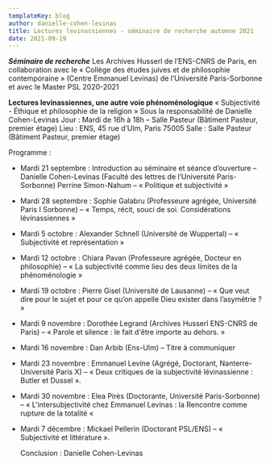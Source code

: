 ```yaml
---
templateKey: blog
author: danielle-cohen-levinas
title: Lectures levinassiennes - séminaire de recherche automne 2021
date: 2021-09-19
---
```



***Séminaire de recherche***
Les Archives Husserl de l’ENS-CNRS de Paris, en collaboration avec le « Collège des études juives et de philosophie contemporaine » (Centre Emmanuel Levinas) de l’Université Paris-Sorbonne et avec le Master PSL
2020-2021


**Lectures levinassiennes, une autre voie phénoménologique**
« Subjectivité - Éthique et philosophie de la religion »
Sous la responsabilité de Danielle Cohen-Levinas
Jour : Mardi de 16h à 18h – Salle Pasteur (Bâtiment Pasteur, premier étage)
Lieu : ENS, 45 rue d’Ulm, Paris 75005
Salle : Salle Pasteur (Bâtiment Pasteur, premier étage)


Programme :

* Mardi 21 septembre : Introduction au séminaire et séance d’ouverture –
  Danielle Cohen-Levinas (Faculté des lettres de l’Université Paris-Sorbonne)
  Perrine Simon-Nahum – « Politique et subjectivité »
* Mardi 28 septembre : Sophie Galabru (Professeure agrégée, Université Paris I
  Sorbonne) – « Temps, récit, souci de soi. Considérations lévinassiennes »
* Mardi 5 octobre : Alexander Schnell (Université de Wuppertal) – « Subjectivité
  et représentation »
* Mardi 12 octobre : Chiara Pavan (Professeure agrégée, Docteur en
  philosophie) – « La subjectivité comme lieu des deux limites de la
  phénoménologie »
* Mardi 19 octobre : Pierre Gisel (Université de Lausanne) – « Que veut dire
  pour le sujet et pour ce qu’on appelle Dieu exister dans l’asymétrie ? »
* Mardi 9 novembre : Dorothée Legrand (Archives Husserl ENS-CNRS de
  Paris) –
  « Parole et silence : le fait d'être importe au dehors. »
* Mardi 16 novembre : Dan Arbib (Ens-Ulm) – Titre à communiquer
* Mardi 23 novembre : Emmanuel Levine (Agrégé, Doctorant, Nanterre-
  Université Paris X) – « Deux critiques de la subjectivité lévinassienne : Butler et
  Dussel ».
* Mardi 30 novembre : Elea Pirès (Doctorante, Université Paris-Sorbonne) –
  « L'intersubjectivité chez Emmanuel Levinas : la Rencontre comme rupture de la
  totalité «
* Mardi 7 décembre : Mickael Pellerin (Doctorant PSL/ENS) – « Subjectivité et
  littérature ».


  Conclusion : Danielle Cohen-Levinas